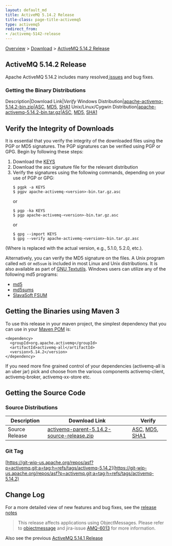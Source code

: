 ```yaml
---
layout: default_md
title: ActiveMQ 5.14.2 Release 
title-class: page-title-activemq5
type: activemq5
redirect_from:
- /activemq-5142-release
---
```


[Overview](overview) > [Download](download) > [ActiveMQ 5.14.2 Release](activemq-5142-release)

ActiveMQ 5.14.2 Release
-----------------------

Apache ActiveMQ 5.14.2 includes many resolved[ issues](https://issues.apache.org/jira/secure/ReleaseNote.jspa?projectId=12311210&version=12338329) and bug fixes.

### Getting the Binary Distributions

Description|Download Link|_Verify_
Windows Distribution|[apache-activemq-5.14.2-bin.zip](https://archive.apache.org/dist/activemq/5.14.2/apache-activemq-5.14.2-bin.zip)|[ASC](https://archive.apache.org/dist/activemq/5.14.2/apache-activemq-5.14.2-bin.zip.asc), [MD5](https://archive.apache.org/dist/activemq/5.14.2/apache-activemq-5.14.2-bin.zip.md5), [SHA1](https://archive.apache.org/dist/activemq/5.14.2/apache-activemq-5.14.2-bin.zip.sha1)
Unix/Linux/Cygwin Distribution|[apache-activemq-5.14.2-bin.tar.gz](https://archive.apache.org/dist/activemq/5.14.2/apache-activemq-5.14.2-bin.tar.gz)|[ASC](https://archive.apache.org/dist/activemq/5.14.2/apache-activemq-5.14.2-bin.tar.gz.asc), [MD5](https://archive.apache.org/dist/activemq/5.14.2/apache-activemq-5.14.2-bin.tar.gz.md5), [SHA1](https://archive.apache.org/dist/activemq/5.14.2/apache-activemq-5.14.2-bin.tar.gz.sha1)

Verify the Integrity of Downloads
---------------------------------

It is essential that you verify the integrity of the downloaded files using the PGP or MD5 signatures. The PGP signatures can be verified using PGP or GPG. Begin by following these steps:

1.  Download the [KEYS](http://www.apache.org/dist/activemq/KEYS)
2.  Download the asc signature file for the relevant distribution
3.  Verify the signatures using the following commands, depending on your use of PGP or GPG:
    ```
    $ pgpk -a KEYS
    $ pgpv apache-activemq-<version>-bin.tar.gz.asc
    ```
    or
    ```
    $ pgp -ka KEYS
    $ pgp apache-activemq-<version>-bin.tar.gz.asc
    ```
    or
    ```
    $ gpg --import KEYS
    $ gpg --verify apache-activemq-<version>-bin.tar.gz.asc
    ```

(Where <version> is replaced with the actual version, e.g., 5.1.0, 5.2.0, etc.).

Alternatively, you can verify the MD5 signature on the files. A Unix program called `md5` or `md5sum` is included in most Linux and Unix distributions. It is also available as part of [GNU Textutils](http://www.gnu.org/software/textutils/textutils.html). Windows users can utilize any of the following md5 programs:

*   [md5](http://www.fourmilab.ch/md5/)
*   [md5sums](http://www.pc-tools.net/win32/md5sums/)
*   [SlavaSoft FSUM](http://www.slavasoft.com/fsum/)

Getting the Binaries using Maven 3
----------------------------------

To use this release in your maven project, the simplest dependency that you can use in your [Maven POM](http://maven.apache.org/guides/introduction/introduction-to-the-pom.html) is:
```
<dependency>
  <groupId>org.apache.activemq</groupId>
  <artifactId>activemq-all</artifactId>
  <version>5.14.2</version>
</dependency>
```
If you need more fine grained control of your dependencies (activemq-all is an uber jar) pick and choose from the various components activemq-client, activemq-broker, activemq-xx-store etc.

Getting the Source Code
-----------------------

### Source Distributions

Description|Download Link|Verify
---|---|---
Source Release|[activemq-parent-5.14.2-source-release.zip](https://archive.apache.org/dist/activemq/5.14.2/activemq-parent-5.14.2-source-release.zip)|[ASC](https://archive.apache.org/dist/activemq/5.14.2/activemq-parent-5.14.2-source-release.zip.asc), [MD5](https://archive.apache.org/dist/activemq/5.14.2/activemq-parent-5.14.2-source-release.zip.md5), [SHA1](https://archive.apache.org/dist/activemq/5.14.2/activemq-parent-5.14.2-source-release.zip.sha1)

### Git Tag

[https://git-wip-us.apache.org/repos/asf?p=activemq.git;a=tag;h=refs/tags/activemq-5.14.2](https://git-wip-us.apache.org/repos/asf?p=activemq.git;a=tag;h=refs/tags/activemq-5.14.2)

Change Log
----------

For a more detailed view of new features and bug fixes, see the [release notes](https://issues.apache.org/jira/secure/ReleaseNote.jspa?projectId=12311210&version=12338329)

> This release affects applications using ObjectMessages. Please refer to [objectmessage](objectmessage) and jira-issue [AMQ-6013](https://issues.apache.org/jira/browse/AMQ-6013) for more information.

Also see the previous [ActiveMQ 5.14.1 Release](activemq-5141-release)

